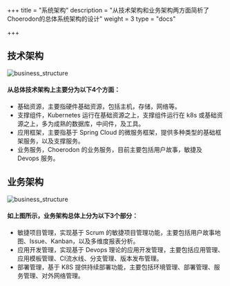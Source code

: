 ﻿+++
title = "系统架构"
description = "从技术架构和业务架构两方面简析了Choerodon的总体系统架构的设计"
weight = 3
type = "docs"

+++

## 技术架构
![business_structure](/cimg/deploy-structure-1.png)

#### 从总体技术架构上主要分为以下4个方面：

* 基础资源，主要指硬件基础资源，包括主机，存储，网络等。
* 支撑组件，Kubernetes 运行在基础资源之上，支撑组件运行在 k8s 或基础资源之上，多为成熟的数据库，中间件，及工具。
* 应用框架，主要指基于 Spring Cloud 的微服务框架，提供多种类型的基础框架服务，以及支撑服务。
* 业务服务，Choerodon 的业务服务，目前主要包括用户故事，敏捷及 Devops 服务。

## 业务架构
![business_structure](/cimg/business-structure.png)
#### 如上图所示，业务架构总体上分为以下3个部分：
* 敏捷项目管理，实现基于 Scrum 的敏捷项目管理功能，主要包括用户故事地图、Issue、Kanban，以及多维度报表分析。
* 应用开发管理，实现基于 Devops 理论的应用开发管理，主要包括应用管理、应用模板管理、CI流水线、分支管理、版本发布管理。
* 部署管理，基于 K8S 提供持续部署功能，主要包括环境管理、部署管理、服务管理、对外网络管理。

